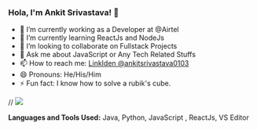 
### Hola, I'm Ankit Srivastava!  👋

-   🔭  I’m currently working as a Developer at @Airtel
-   🌱  I’m currently learning ReactJs and NodeJs
-   👯  I’m looking to collaborate on Fullstack Projects
-   💬  Ask me about JavaScript or Any Tech Related Stuffs
-   📫  How to reach me: [LinkIden @ankitsrivastava0103](https://www.linkedin.com/in/ankitsrivastava0103/)
-   😄  Pronouns: He/His/Him
-   ⚡  Fun fact: I know how to solve a rubik's cube.


  // <img src="https://github-readme-stats.vercel.app/api?username=ankitsrivastava0103&&show_icons=true&icon_color=000000&text_color=3b87ee&bg_color=ffffff"> 

**Languages and Tools Used:**
	Java, Python, JavaScript , ReactJs, VS Editor
